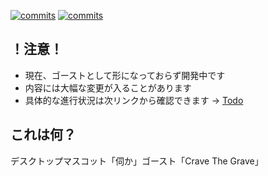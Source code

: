 [![commits](https://img.shields.io/github/commit-activity/m/apxxxxxxe/Haine?color=%23ab1609)](https://github.com/apxxxxxxe/Haine/commits/main)
[![commits](https://img.shields.io/tokei/lines/github/apxxxxxxe/Haine?color=%23ab1609)](https://github.com/apxxxxxxe/Haine/commits/main)

## ！注意！
- 現在、ゴーストとして形になっておらず開発中です
- 内容には大幅な変更が入ることがあります
- 具体的な進行状況は次リンクから確認できます → [Todo](https://github.com/apxxxxxxe/Haine/projects/1#card-75060855)

## これは何？
デスクトップマスコット「伺か」ゴースト「Crave The Grave」  
